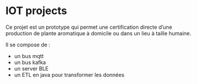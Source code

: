 # IOT projects

Ce projet est un prototype qui permet une certification directe d’une  production de plante aromatique à domicile ou dans un lieu à taille humaine. 

Il se compose de : 
- un bus mqtt
- un bus kafka
- un server BLE
- un ETL en java pour transformer les données
 

